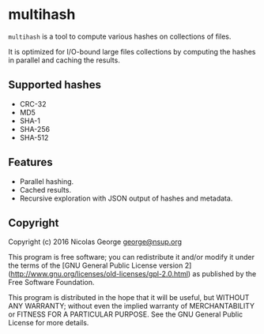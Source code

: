 multihash
=========

`multihash` is a tool to compute various hashes on collections of files.

It is optimized for I/O-bound large files collections by computing the
hashes in parallel and caching the results.

Supported hashes
----------------

* CRC-32
* MD5
* SHA-1
* SHA-256
* SHA-512

Features
--------

* Parallel hashing.
* Cached results.
* Recursive exploration with JSON output of hashes and metadata.

Copyright
---------

Copyright (c) 2016 Nicolas George <george@nsup.org>

This program is free software; you can redistribute it and/or modify it
under the terms of the [GNU General Public License version 2]
(http://www.gnu.org/licenses/old-licenses/gpl-2.0.html)
as published
by the Free Software Foundation.

This program is distributed in the hope that it will be useful, but
WITHOUT ANY WARRANTY; without even the implied warranty of
MERCHANTABILITY or FITNESS FOR A PARTICULAR PURPOSE.
See the GNU General Public License for more details.
